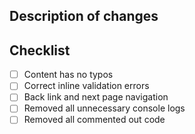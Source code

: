 ## Description of changes

<!-- What have you implemented in this PR? -->

## Checklist

<!-- [x] if you have completed the task -->
<!-- [n/a] if the task is not releveant -->

- [ ] Content has no typos
- [ ] Correct inline validation errors
- [ ] Back link and next page navigation
- [ ] Removed all unnecessary console logs
- [ ] Removed all commented out code
